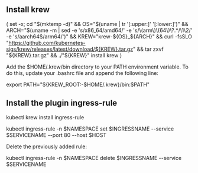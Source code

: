## Install krew

(
  set -x; cd "$(mktemp -d)" &&
  OS="$(uname | tr '[:upper:]' '[:lower:]')" &&
  ARCH="$(uname -m | sed -e 's/x86_64/amd64/' -e 's/\(arm\)\(64\)\?.*/\1\2/' -e 's/aarch64$/arm64/')" &&
  KREW="krew-${OS}_${ARCH}" &&
  curl -fsSLO "https://github.com/kubernetes-sigs/krew/releases/latest/download/${KREW}.tar.gz" &&
  tar zxvf "${KREW}.tar.gz" &&
  ./"${KREW}" install krew
)

Add the $HOME/.krew/bin directory to your PATH environment variable. To do this, update your .bashrc  file and append the following line:

export PATH="${KREW_ROOT:-$HOME/.krew}/bin:$PATH"

## Install the plugin ingress-rule

kubectl krew install ingress-rule

kubectl ingress-rule -n $NAMESPACE set $INGRESSNAME --service $SERVICENAME --port 80 --host $HOST

Delete the previously added rule:

kubectl ingress-rule -n $NAMESPACE delete $INGRESSNAME --service $SERVICENAME

